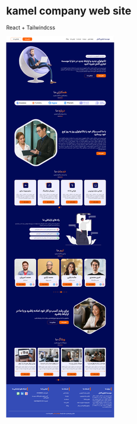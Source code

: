 # kamel company web site
<p style="text-align="center"">React + Tailwindcss</p>
<img src="https://github.com/abolfazltalebi/kamel-company/blob/main/6c389d16-b420-453f-8113-be362ff7f12b.png" alt="screen"/>
